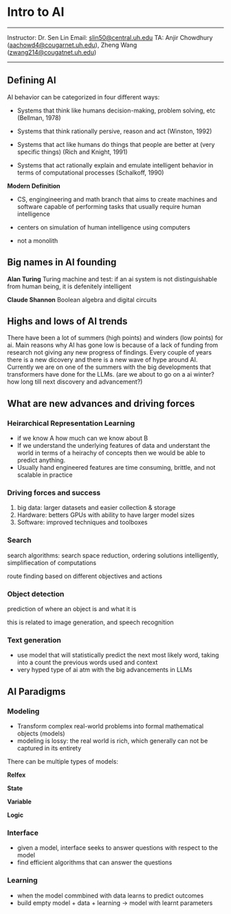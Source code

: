 # Intro to AI

---
Instructor: Dr. Sen Lin
Email: slin50@central.uh.edu
TA: Anjir Chowdhury (aachowd4@cougarnet.uh.edu), Zheng Wang (zwang214@cougatnet.uh.edu)

---

## Defining AI
AI behavior can be categorized in four different ways:

- Systems that think like humans
    decision-making, problem solving, etc (Bellman, 1978)

- Systems that think rationally
    persive, reason and act (Winston, 1992)

- Systems that act like humans
    do things that people are better at (very specific things) (Rich and Knight, 1991)

- Systems that act rationally
    explain and emulate intelligent behavior in terms of computational processes (Schalkoff, 1990)

**Modern Definition**

- CS, engingineering and math branch that aims to create machines and software capable of performing tasks that usually require human intelligence

- centers on simulation of human intelligence using computers

- not a monolith

## Big names in AI founding

**Alan Turing**
Turing machine and test: if an ai system is not distinguishable from human being, it is defenitely intelligent

**Claude Shannon**
Boolean algebra and digital circuits

## Highs and lows of AI trends

There have been a lot of summers (high points) and winders (low points) for ai. Main reasons why AI has gone low is because of a lack of funding from research not giving any  new progress of findings. Every couple of years there is a new dicovery and there is a new wave of hype around AI. Currently we are on one of the summers with the big developments that transformers have done for the LLMs. (are we about to go on a ai winter? how long till next discovery and advancement?)

## What are new advances and driving forces

### Heirarchical Representation Learning

- if we know A how much can we know about B
- If we understand the underlying features of data and understant the world in terms of a heirachy of concepts then we would be able to predict anything.
- Usually hand engineered features are time consuming, brittle, and not scalable in practice

### Driving forces and success

1. big data: larger datasets and easier collection & storage
2. Hardware: betters GPUs with ability to have larger model sizes
3. Software: improved techniques and toolboxes

### Search

search algorithms: search space reduction, ordering solutions intelligently, simplifiecation of computations

route finding based on different objectives and actions

### Object detection

prediction of where an object is and what it is

this is related to image generation, and speech recognition

### Text generation

- use model that will statistically predict the next most likely word, taking into a count the previous words used and context
- very hyped type of ai atm with the big advancements in LLMs

## AI Paradigms

### Modeling

- Transform complex real-world problems into formal mathematical objects (models)
- modeling is lossy: the real world is rich, which generally can not be captured in its entirety

There can be multiple types of models:

**Relfex**

**State**

**Variable**

**Logic**


### Interface

- given a model, interface seeks to answer questions with respect to the model
- find efficient algorithms that can answer the questions

### Learning

- when the model commbined with data learns to predict outcomes
- build empty model + data + learning -> model with learnt parameters
